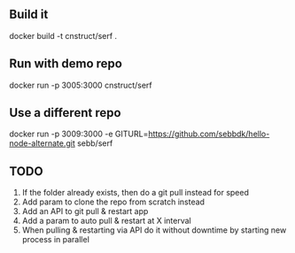 ## Build it
docker build -t cnstruct/serf .

## Run with demo repo
docker run -p 3005:3000 cnstruct/serf

## Use a different repo
docker run -p 3009:3000 -e GITURL=https://github.com/sebbdk/hello-node-alternate.git sebb/serf

## TODO
 1) If the folder already exists, then do a git pull instead for speed
 2) Add param to clone the repo from scratch instead
 3) Add an API to git pull & restart app
 4) Add a param to auto pull & restart at X interval
 5) When pulling & restarting via API do it without downtime by starting new process in parallel
